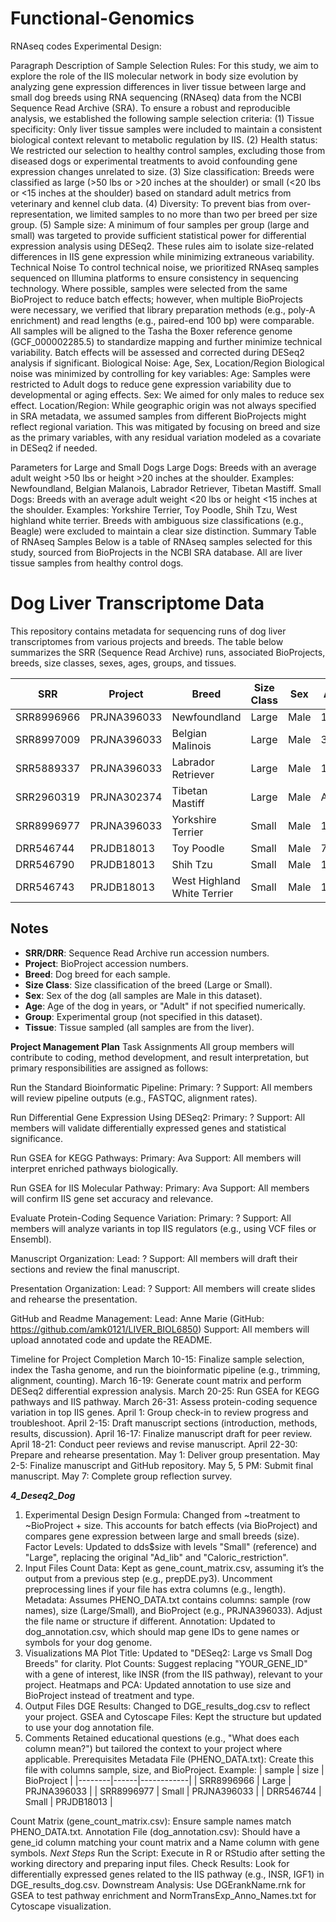 # Functional-Genomics
RNAseq codes
Experimental Design: 


Paragraph Description of Sample Selection Rules:
For this study, we aim to explore the role of the IIS molecular network in body size evolution by analyzing gene expression differences in liver tissue between large and small dog breeds using RNA sequencing (RNAseq) data from the NCBI Sequence Read Archive (SRA). To ensure a robust and reproducible analysis, we established the following sample selection criteria: (1) Tissue specificity: Only liver tissue samples were included to maintain a consistent biological context relevant to metabolic regulation by IIS. (2) Health status: We restricted our selection to healthy control samples, excluding those from diseased dogs or experimental treatments to avoid confounding gene expression changes unrelated to size. (3) Size classification: Breeds were classified as large (>50 lbs or >20 inches at the shoulder) or small (<20 lbs or <15 inches at the shoulder) based on standard adult metrics from veterinary and kennel club data. (4) Diversity: To prevent bias from over-representation, we limited samples to no more than two per breed per size group. (5) Sample size: A minimum of four samples per group (large and small) was targeted to provide sufficient statistical power for differential expression analysis using DESeq2. These rules aim to isolate size-related differences in IIS gene expression while minimizing extraneous variability.
Technical Noise
To control technical noise, we prioritized RNAseq samples sequenced on Illumina platforms to ensure consistency in sequencing technology. Where possible, samples were selected from the same BioProject to reduce batch effects; however, when multiple BioProjects were necessary, we verified that library preparation methods (e.g., poly-A enrichment) and read lengths (e.g., paired-end 100 bp) were comparable. All samples will be aligned to the Tasha the Boxer reference genome (GCF_000002285.5) to standardize mapping and further minimize technical variability. Batch effects will be assessed and corrected during DESeq2 analysis if significant.
Biological Noise: Age, Sex, Location/Region
Biological noise was minimized by controlling for key variables:
Age: Samples were restricted to Adult dogs to reduce gene expression variability due to developmental or aging effects.
Sex: We aimed for only males to reduce sex effect.
Location/Region: While geographic origin was not always specified in SRA metadata, we assumed samples from different BioProjects might reflect regional variation. This was mitigated by focusing on breed and size as the primary variables, with any residual variation modeled as a covariate in DESeq2 if needed.




Parameters for Large and Small Dogs
Large Dogs: Breeds with an average adult weight >50 lbs or height >20 inches at the shoulder. Examples: Newfoundland, Belgian Malanois, Labrador Retriever, Tibetan Mastiff.
Small Dogs: Breeds with an average adult weight <20 lbs or height <15 inches at the shoulder. Examples: Yorkshire Terrier, Toy Poodle, Shih Tzu, West highland white terrier. 
Breeds with ambiguous size classifications (e.g., Beagle) were excluded to maintain a clear size distinction.
Summary Table of RNAseq Samples
Below is a table of RNAseq samples selected for this study, sourced from BioProjects in the NCBI SRA database. All are liver tissue samples from healthy control dogs.


# Dog Liver Transcriptome Data

This repository contains metadata for sequencing runs of dog liver transcriptomes from various projects and breeds. The table below summarizes the SRR (Sequence Read Archive) runs, associated BioProjects, breeds, size classes, sexes, ages, groups, and tissues.

| SRR        | Project    | Breed                     | Size Class | Sex  | Age   | Group | Tissue |
|------------|------------|---------------------------|------------|------|-------|-------|--------|
| SRR8996966 | PRJNA396033| Newfoundland              | Large      | Male | 11    |       | Liver  |
| SRR8997009 | PRJNA396033| Belgian Malinois          | Large      | Male | 3     |       | Liver  |
| SRR5889337 | PRJNA396033| Labrador Retriever        | Large      | Male | 16    |       | Liver  |
| SRR2960319 | PRJNA302374| Tibetan Mastiff           | Large      | Male | Adult |       | Liver  |
| SRR8996977 | PRJNA396033| Yorkshire Terrier         | Small      | Male | 11    |       | Liver  |
| DRR546744  | PRJDB18013 | Toy Poodle                | Small      | Male | 7     |       | Liver  |
| DRR546790  | PRJDB18013 | Shih Tzu                  | Small      | Male | 11    |       | Liver  |
| DRR546743  | PRJDB18013 | West Highland White Terrier | Small      | Male | 11    |       | Liver  |

## Notes
- **SRR/DRR**: Sequence Read Archive run accession numbers.
- **Project**: BioProject accession numbers.
- **Breed**: Dog breed for each sample.
- **Size Class**: Size classification of the breed (Large or Small).
- **Sex**: Sex of the dog (all samples are Male in this dataset).
- **Age**: Age of the dog in years, or "Adult" if not specified numerically.
- **Group**: Experimental group (not specified in this dataset).
- **Tissue**: Tissue sampled (all samples are from the liver).


**Project Management Plan**
Task Assignments
All group members will contribute to coding, method development, and result interpretation, but primary responsibilities are assigned as follows:


Run the Standard Bioinformatic Pipeline:
Primary: ?
Support: All members will review pipeline outputs (e.g., FASTQC, alignment rates).


Run Differential Gene Expression Using DESeq2:
Primary: ?
Support: All members will validate differentially expressed genes and statistical significance.


Run GSEA for KEGG Pathways:
Primary: Ava
Support: All members will interpret enriched pathways biologically.


Run GSEA for IIS Molecular Pathway:
Primary: Ava
Support: All members will confirm IIS gene set accuracy and relevance.


Evaluate Protein-Coding Sequence Variation:
Primary: ?
Support: All members will analyze variants in top IIS regulators (e.g., using VCF files or Ensembl).


Manuscript Organization:
Lead: ?
Support: All members will draft their sections and review the final manuscript.


Presentation Organization:
Lead: ?
Support: All members will create slides and rehearse the presentation.


GitHub and Readme Management:
Lead: Anne Marie (GitHub: https://github.com/amk0121/LIVER_BIOL6850)
Support: All members will upload annotated code and update the README.


Timeline for Project Completion
March 10-15: Finalize sample selection, index the Tasha genome, and run the bioinformatic pipeline (e.g., trimming, alignment, counting).
March 16-19: Generate count matrix and perform DESeq2 differential expression analysis.
March 20-25: Run GSEA for KEGG pathways and IIS pathway.
March 26-31: Assess protein-coding sequence variation in top IIS genes.
April 1: Group check-in to review progress and troubleshoot.
April 2-15: Draft manuscript sections (introduction, methods, results, discussion).
April 16-17: Finalize manuscript draft for peer review.
April 18-21: Conduct peer reviews and revise manuscript.
April 22-30: Prepare and rehearse presentation.
May 1: Deliver group presentation.
May 2-5: Finalize manuscript and GitHub repository.
May 5, 5 PM: Submit final manuscript.
May 7: Complete group reflection survey.











***4_Deseq2_Dog***

1. Experimental Design
Design Formula: Changed from ~treatment to ~BioProject + size. This accounts for batch effects (via BioProject) and compares gene expression between large and small breeds (size).
Factor Levels: Updated to dds$size with levels "Small" (reference) and "Large", replacing the original "Ad_lib" and "Caloric_restriction".
2. Input Files
Count Data: Kept as gene_count_matrix.csv, assuming it’s the output from a previous step (e.g., prepDE.py3). Uncomment preprocessing lines if your file has extra columns (e.g., length).
Metadata: Assumes PHENO_DATA.txt contains columns: sample (row names), size (Large/Small), and BioProject (e.g., PRJNA396033). Adjust the file name or structure if different.
Annotation: Updated to dog_annotation.csv, which should map gene IDs to gene names or symbols for your dog genome.
3. Visualizations
MA Plot Title: Updated to "DESeq2: Large vs Small Dog Breeds" for clarity.
Plot Counts: Suggest replacing "YOUR_GENE_ID" with a gene of interest, like INSR (from the IIS pathway), relevant to your project.
Heatmaps and PCA: Updated annotation to use size and BioProject instead of treatment and type.
4. Output Files
DGE Results: Changed to DGE_results_dog.csv to reflect your project.
GSEA and Cytoscape Files: Kept the structure but updated to use your dog annotation file.
5. Comments
Retained educational questions (e.g., "What does each column mean?") but tailored the context to your project where applicable.
Prerequisites
Metadata File (PHENO_DATA.txt): Create this file with columns sample, size, and BioProject. Example:
| sample | size | BioProject |
|--------|------|------------|
| SRR8996966 | Large | PRJNA396033 |
| SRR8996977 | Small | PRJNA396033 |
| DRR546744 | Small | PRJDB18013 |

Count Matrix (gene_count_matrix.csv): Ensure sample names match PHENO_DATA.txt.
Annotation File (dog_annotation.csv): Should have a gene_id column matching your count matrix and a Name column with gene symbols.
*Next Steps* 
Run the Script: Execute in R or RStudio after setting the working directory and preparing input files.
Check Results: Look for differentially expressed genes related to the IIS pathway (e.g., INSR, IGF1) in DGE_results_dog.csv.
Downstream Analysis: Use DGErankName.rnk for GSEA to test pathway enrichment and NormTransExp_Anno_Names.txt for Cytoscape visualization.
